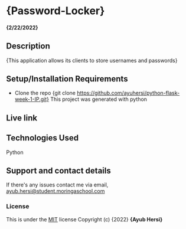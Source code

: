 # {Password-Locker}
#### {2/22/2022}
## Description
{This application allows its clients to store usernames and passwords}
## Setup/Installation Requirements
* Clone the repo {git clone https://github.com/ayuhersi/python-flask-week-1-IP.git}
This project was generated with python
## Live link
## Technologies Used
Python
## Support and contact details
If there's any issues contact me via email, ayub.hersi@student.moringaschool.com
### License
This is under the [MIT](LICENSE) license
Copyright (c) {2022} **{Ayub Hersi}**
